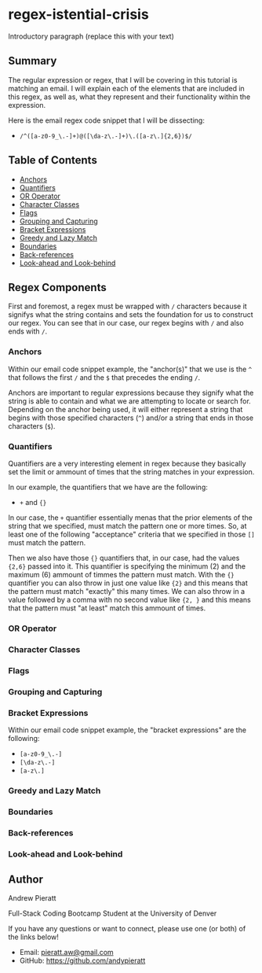 # regex-istential-crisis

Introductory paragraph (replace this with your text)

## Summary

The regular expression or regex, that I will be covering in this tutorial is matching an email. I will explain each of the elements that are included in this regex, as well as, what they represent and their functionality within the expression.

Here is the email regex code snippet that I will be dissecting:

- `/^([a-z0-9_\.-]+)@([\da-z\.-]+)\.([a-z\.]{2,6})$/`

## Table of Contents

- [Anchors](#anchors)
- [Quantifiers](#quantifiers)
- [OR Operator](#or-operator)
- [Character Classes](#character-classes)
- [Flags](#flags)
- [Grouping and Capturing](#grouping-and-capturing)
- [Bracket Expressions](#bracket-expressions)
- [Greedy and Lazy Match](#greedy-and-lazy-match)
- [Boundaries](#boundaries)
- [Back-references](#back-references)
- [Look-ahead and Look-behind](#look-ahead-and-look-behind)

## Regex Components

First and foremost, a regex must be wrapped with `/` characters because it signifys what the string contains and sets the foundation for us to construct our regex. You can see that in our case, our regex begins with `/` and also ends with `/`.

### Anchors

Within our email code snippet example, the "anchor(s)" that we use is the `^` that follows the first `/` and the `$` that precedes the ending `/`.

Anchors are important to regular expressions because they signify what the string is able to contain and what we are attempting to locate or search for. Depending on the anchor being used, it will either represent a string that begins with those specified characters (`^`) and/or a string that ends in those characters (`$`).

### Quantifiers

Quantifiers are a very interesting element in regex because they basically set the limit or ammount of times that the string matches in your expression.

In our example, the quantifiers that we have are the following:

- `+` and `{}`

In our case, the `+` quantifier essentially menas that the prior elements of the string that we specified, must match the pattern one or more times. So, at least one of the following "acceptance" criteria that we specified in those `[]` must match the pattern.

Then we also have those `{}` quantifiers that, in our case, had the values `{2,6}` passed into it. This quantifier is specifying the minimum (2) and the maximum (6) ammount of timmes the pattern must match. With the `{}` quantifier you can also throw in just one value like `{2}` and this means that the pattern must match "exactly" this many times. We can also throw in a value followed by a comma with no second value like `{2, }` and this means that the pattern must "at least" match this ammount of times.

### OR Operator

### Character Classes

### Flags

### Grouping and Capturing

### Bracket Expressions

Within our email code snippet example, the "bracket expressions" are the following:

- `[a-z0-9_\.-]`
- `[\da-z\.-]`
- `[a-z\.]`

### Greedy and Lazy Match

### Boundaries

### Back-references

### Look-ahead and Look-behind

## Author

Andrew Pieratt

Full-Stack Coding Bootcamp Student at the University of Denver

If you have any questions or want to connect, please use one (or both) of the links below!

- Email: pieratt.aw@gmail.com
- GitHub: https://github.com/andypieratt
